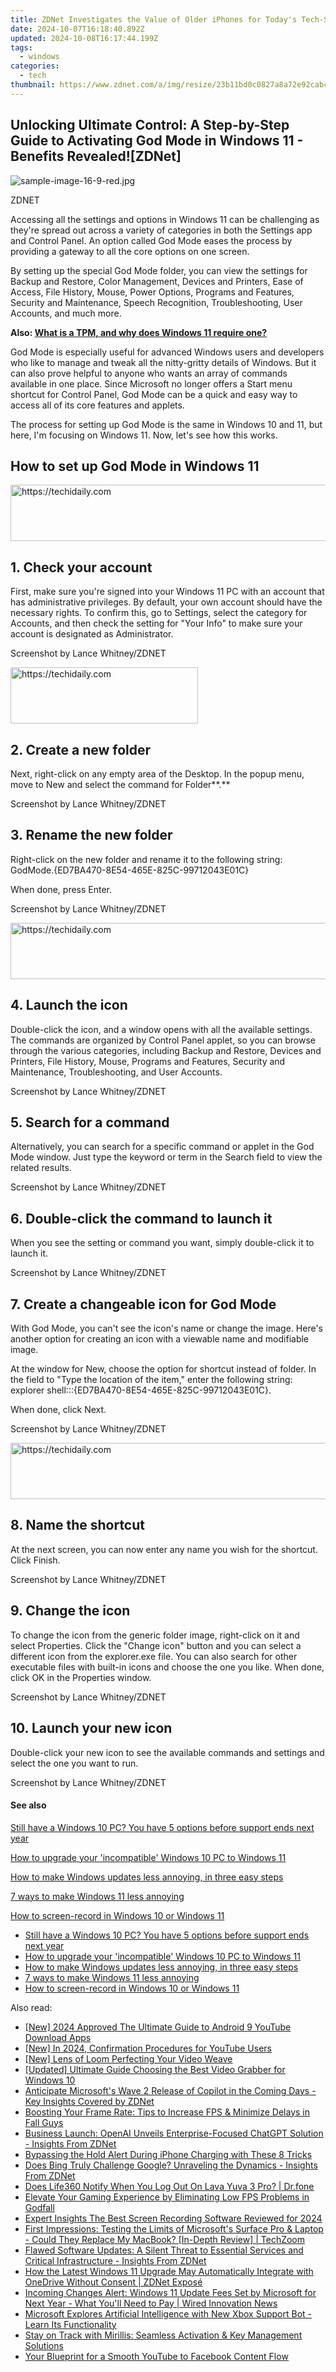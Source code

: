```yaml
---
title: ZDNet Investigates the Value of Older iPhones for Today's Tech-Savvy Users
date: 2024-10-07T16:18:40.892Z
updated: 2024-10-08T16:17:44.199Z
tags:
  - windows
categories:
  - tech
thumbnail: https://www.zdnet.com/a/img/resize/23b11bd0c0827a8a72e92cabc75cf5f896e23f7d/2022/07/11/98124677-f336-421a-883e-b11ef4f5f9f6/iphone-13-mini.jpg?width=278&height=156&fit=crop&auto=webp
---
```


## Unlocking Ultimate Control: A Step-by-Step Guide to Activating God Mode in Windows 11 - Benefits Revealed![ZDNet]

![sample-image-16-9-red.jpg](https://www.zdnet.com/a/img/resize/290d9f89bb1ad59305cdd1bad76bc67ae9f2160a/2024/09/09/e4557c45-e6e1-4d08-9cdd-d6b34abfe241/figure-top-how-to-manage-windows-11-with-god-mode.jpg?auto=webp&width=1280)

ZDNET

Accessing all the settings and options in Windows 11 can be challenging as they're spread out across a variety of categories in both the Settings app and Control Panel. An option called God Mode eases the process by providing a gateway to all the core options on one screen.

By setting up the special God Mode folder, you can view the settings for Backup and Restore, Color Management, Devices and Printers, Ease of Access, File History, Mouse, Power Options, Programs and Features, Security and Maintenance, Speech Recognition, Troubleshooting, User Accounts, and much more.

**Also: [What is a TPM, and why does Windows 11 require one?](https://www.zdnet.com/article/what-is-a-tpm-and-why-does-windows-11-require-one/)**

God Mode is especially useful for advanced Windows users and developers who like to manage and tweak all the nitty-gritty details of Windows. But it can also prove helpful to anyone who wants an array of commands available in one place. Since Microsoft no longer offers a Start menu shortcut for Control Panel, God Mode can be a quick and easy way to access all of its core features and applets.

The process for setting up God Mode is the same in Windows 10 and 11, but here, I'm focusing on Windows 11\. Now, let's see how this works.

## How to set up God Mode in Windows 11 

<!-- affiliate ads begin -->
<a href="https://appsumo.8odi.net/c/5597632/2111964/7443" target="_top" id="2111964">
  <img src="//a.impactradius-go.com/display-ad/7443-2111964" border="0" alt="https://techidaily.com" width="728" height="90"/>
</a>
<img height="0" width="0" src="https://appsumo.8odi.net/i/5597632/2111964/7443" style="position:absolute;visibility:hidden;" border="0" />
<!-- affiliate ads end -->

## 1\. Check your account

First, make sure you're signed into your Windows 11 PC with an account that has administrative privileges. By default, your own account should have the necessary rights. To confirm this, go to Settings, select the category for Accounts, and then check the setting for "Your Info" to make sure your account is designated as Administrator.

Screenshot by Lance Whitney/ZDNET

<!-- affiliate ads begin -->
<a href="https://aligracehair.sjv.io/c/5597632/1934288/19272" target="_top" id="1934288">
  <img src="//a.impactradius-go.com/display-ad/19272-1934288" border="0" alt="https://techidaily.com" width="300" height="90"/>
</a>
<img height="0" width="0" src="https://aligracehair.sjv.io/i/5597632/1934288/19272" style="position:absolute;visibility:hidden;" border="0" />
<!-- affiliate ads end -->

## 2\. Create a new folder

Next, right-click on any empty area of the Desktop. In the popup menu, move to New and select the command for Folder**.**

Screenshot by Lance Whitney/ZDNET

## 3\. Rename the new folder

Right-click on the new folder and rename it to the following string:  
 GodMode.{ED7BA470-8E54-465E-825C-99712043E01C}

When done, press Enter.

Screenshot by Lance Whitney/ZDNET

<!-- affiliate ads begin -->
<a href="https://appsumo.8odi.net/c/5597632/2068411/7443" target="_top" id="2068411">
  <img src="//a.impactradius-go.com/display-ad/7443-2068411" border="0" alt="https://techidaily.com" width="728" height="90"/>
</a>
<img height="0" width="0" src="https://appsumo.8odi.net/i/5597632/2068411/7443" style="position:absolute;visibility:hidden;" border="0" />
<!-- affiliate ads end -->

## 4\. Launch the icon

Double-click the icon, and a window opens with all the available settings. The commands are organized by Control Panel applet, so you can browse through the various categories, including Backup and Restore, Devices and Printers, File History, Mouse, Programs and Features, Security and Maintenance, Troubleshooting, and User Accounts.

Screenshot by Lance Whitney/ZDNET

## 5\. Search for a command

Alternatively, you can search for a specific command or applet in the God Mode window. Just type the keyword or term in the Search field to view the related results.

Screenshot by Lance Whitney/ZDNET

## 6\. Double-click the command to launch it

When you see the setting or command you want, simply double-click it to launch it.

Screenshot by Lance Whitney/ZDNET

## 7\. Create a changeable icon for God Mode

With God Mode, you can't see the icon's name or change the image. Here's another option for creating an icon with a viewable name and modifiable image.

At the window for New, choose the option for shortcut instead of folder. In the field to "Type the location of the item," enter the following string:  
 explorer shell:::{ED7BA470-8E54-465E-825C-99712043E01C}.

When done, click Next.

Screenshot by Lance Whitney/ZDNET

<!-- affiliate ads begin -->
<a href="https://appsumo.8odi.net/c/5597632/2094415/7443" target="_top" id="2094415">
  <img src="//a.impactradius-go.com/display-ad/7443-2094415" border="0" alt="https://techidaily.com" width="728" height="90"/>
</a>
<img height="0" width="0" src="https://appsumo.8odi.net/i/5597632/2094415/7443" style="position:absolute;visibility:hidden;" border="0" />
<!-- affiliate ads end -->

## 8\. Name the shortcut

At the next screen, you can now enter any name you wish for the shortcut. Click Finish.

Screenshot by Lance Whitney/ZDNET

## 9\. Change the icon

To change the icon from the generic folder image, right-click on it and select Properties. Click the "Change icon" button and you can select a different icon from the explorer.exe file. You can also search for other executable files with built-in icons and choose the one you like. When done, click OK in the Properties window.

Screenshot by Lance Whitney/ZDNET

## 10\. Launch your new icon

Double-click your new icon to see the available commands and settings and select the one you want to run.

Screenshot by Lance Whitney/ZDNET

#### See also

[Still have a Windows 10 PC? You have 5 options before support ends next year](https://www.zdnet.com/article/still-have-a-windows-10-pc-you-have-5-options-before-support-ends-in-2025/ "Still have a Windows 10 PC? You have 5 options before support ends next year")

[How to upgrade your 'incompatible' Windows 10 PC to Windows 11](https://www.zdnet.com/article/how-to-upgrade-your-incompatible-windows-10-pc-to-windows-11/ "How to upgrade your 'incompatible' Windows 10 PC to Windows 11")

[How to make Windows updates less annoying, in three easy steps](https://www.zdnet.com/article/how-to-make-windows-update-less-annoying-in-three-easy-steps/ "How to make Windows updates less annoying, in three easy steps")

[7 ways to make Windows 11 less annoying](https://www.zdnet.com/article/seven-ways-to-make-windows-11-less-annoying/ "7 ways to make Windows 11 less annoying")

[How to screen-record in Windows 10 or Windows 11](https://www.zdnet.com/article/how-to-screen-record-in-windows-10-or-11/ "How to screen-record in Windows 10 or Windows 11")

* [Still have a Windows 10 PC? You have 5 options before support ends next year](https://www.zdnet.com/article/still-have-a-windows-10-pc-you-have-5-options-before-support-ends-in-2025/ "Still have a Windows 10 PC? You have 5 options before support ends next year")
* [How to upgrade your 'incompatible' Windows 10 PC to Windows 11](https://www.zdnet.com/article/how-to-upgrade-your-incompatible-windows-10-pc-to-windows-11/ "How to upgrade your 'incompatible' Windows 10 PC to Windows 11")
* [How to make Windows updates less annoying, in three easy steps](https://www.zdnet.com/article/how-to-make-windows-update-less-annoying-in-three-easy-steps/ "How to make Windows updates less annoying, in three easy steps")
* [7 ways to make Windows 11 less annoying](https://www.zdnet.com/article/seven-ways-to-make-windows-11-less-annoying/ "7 ways to make Windows 11 less annoying")
* [How to screen-record in Windows 10 or Windows 11](https://www.zdnet.com/article/how-to-screen-record-in-windows-10-or-11/ "How to screen-record in Windows 10 or Windows 11")

<ins class="adsbygoogle"
     style="display:block"
     data-ad-format="autorelaxed"
     data-ad-client="ca-pub-7571918770474297"
     data-ad-slot="1223367746"></ins>

<ins class="adsbygoogle"
     style="display:block"
     data-ad-client="ca-pub-7571918770474297"
     data-ad-slot="8358498916"
     data-ad-format="auto"
     data-full-width-responsive="true"></ins>

<span class="atpl-alsoreadstyle">Also read:</span>
<div><ul>
<li><a href="https://youtube-lab.techidaily.com/024-approved-the-ultimate-guide-to-android-9-youtube-download-apps/"><u>[New] 2024 Approved The Ultimate Guide to Android 9 YouTube Download Apps</u></a></li>
<li><a href="https://facebook-video-footage.techidaily.com/new-in-2024-confirmation-procedures-for-youtube-users/"><u>[New] In 2024, Confirmation Procedures for YouTube Users</u></a></li>
<li><a href="https://video-capture.techidaily.com/new-lens-of-loom-perfecting-your-video-weave/"><u>[New] Lens of Loom Perfecting Your Video Weave</u></a></li>
<li><a href="https://video-capture.techidaily.com/updated-ultimate-guide-choosing-the-best-video-grabber-for-windows-10/"><u>[Updated] Ultimate Guide Choosing the Best Video Grabber for Windows 10</u></a></li>
<li><a href="https://win-lab.techidaily.com/anticipate-microsofts-wave-2-release-of-copilot-in-the-coming-days-key-insights-covered-by-zdnet/"><u>Anticipate Microsoft's Wave 2 Release of Copilot in the Coming Days - Key Insights Covered by ZDNet</u></a></li>
<li><a href="https://win-able.techidaily.com/boosting-your-frame-rate-tips-to-increase-fps-and-minimize-delays-in-fall-guys/"><u>Boosting Your Frame Rate: Tips to Increase FPS & Minimize Delays in Fall Guys</u></a></li>
<li><a href="https://win-lab.techidaily.com/business-launch-openai-unveils-enterprise-focused-chatgpt-solution-insights-from-zdnet/"><u>Business Launch: OpenAI Unveils Enterprise-Focused ChatGPT Solution - Insights From ZDNet</u></a></li>
<li><a href="https://fox-that.techidaily.com/bypassing-the-hold-alert-during-iphone-charging-with-these-8-tricks/"><u>Bypassing the Hold Alert During iPhone Charging with These 8 Tricks</u></a></li>
<li><a href="https://win-lab.techidaily.com/does-bing-truly-challenge-google-unraveling-the-dynamics-insights-from-zdnet/"><u>Does Bing Truly Challenge Google? Unraveling the Dynamics - Insights From ZDNet</u></a></li>
<li><a href="https://fake-location.techidaily.com/does-life360-notify-when-you-log-out-on-lava-yuva-3-pro-drfone-by-drfone-virtual-android/"><u>Does Life360 Notify When You Log Out On Lava Yuva 3 Pro? | Dr.fone</u></a></li>
<li><a href="https://techno-recovery.techidaily.com/elevate-your-gaming-experience-by-eliminating-low-fps-problems-in-godfall/"><u>Elevate Your Gaming Experience by Eliminating Low FPS Problems in Godfall</u></a></li>
<li><a href="https://digital-screen-recording.techidaily.com/expert-insights-the-best-screen-recording-software-reviewed-for-2024/"><u>Expert Insights The Best Screen Recording Software Reviewed for 2024</u></a></li>
<li><a href="https://win-lab.techidaily.com/first-impressions-testing-the-limits-of-microsofts-surface-pro-and-laptop-could-they-replace-my-macbook-in-depth-review-techzoom/"><u>First Impressions: Testing the Limits of Microsoft's Surface Pro & Laptop - Could They Replace My MacBook? [In-Depth Review] | TechZoom</u></a></li>
<li><a href="https://win-lab.techidaily.com/flawed-software-updates-a-silent-threat-to-essential-services-and-critical-infrastructure-insights-from-zdnet/"><u>Flawed Software Updates: A Silent Threat to Essential Services and Critical Infrastructure - Insights From ZDNet</u></a></li>
<li><a href="https://win-lab.techidaily.com/how-the-latest-windows-11-upgrade-may-automatically-integrate-with-onedrive-without-consent-zdnet-expose/"><u>How the Latest Windows 11 Upgrade May Automatically Integrate with OneDrive Without Consent | ZDNet Exposé</u></a></li>
<li><a href="https://win-lab.techidaily.com/incoming-changes-alert-windows-11-update-fees-set-by-microsoft-for-next-year-what-youll-need-to-pay-wired-innovation-news/"><u>Incoming Changes Alert: Windows 11 Update Fees Set by Microsoft for Next Year - What You'll Need to Pay | Wired Innovation News</u></a></li>
<li><a href="https://win-lab.techidaily.com/microsoft-explores-artificial-intelligence-with-new-xbox-support-bot-learn-its-functionality/"><u>Microsoft Explores Artificial Intelligence with New Xbox Support Bot - Learn Its Functionality</u></a></li>
<li><a href="https://win-lab.techidaily.com/stay-on-track-with-mirillis-seamless-activation-and-key-management-solutions/"><u>Stay on Track with Mirillis: Seamless Activation & Key Management Solutions</u></a></li>
<li><a href="https://youtube-tips.techidaily.com/blueprint-for-a-smooth-youtube-to-facebook-content-flow/"><u>Your Blueprint for a Smooth YouTube to Facebook Content Flow</u></a></li>
</ul></div>

